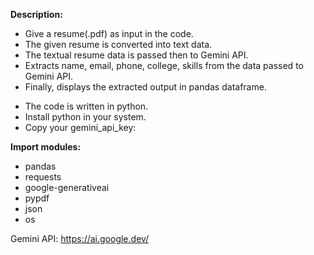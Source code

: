 **Description:**
- Give a resume(.pdf) as input in the code.
- The given resume is converted into text data.
- The textual resume data is passed then to Gemini API.
- Extracts name, email, phone, college, skills from the data passed to Gemini API.
- Finally, displays the extracted output in pandas dataframe.

+ The code is written in python.
+ Install python in your system.
+ Copy your gemini_api_key:


**Import modules:**
- pandas
- requests
- google-generativeai
- pypdf
- json
- os

Gemini API: https://ai.google.dev/

